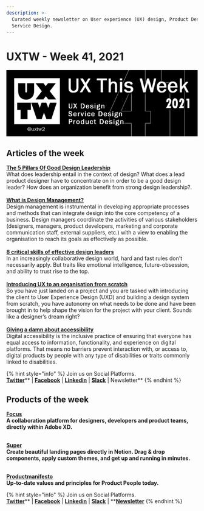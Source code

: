 ```yaml
---
description: >-
  Curated weekly newsletter on User experience (UX) design, Product Design and
  Service Design.
---
```


# UXTW - Week 41, 2021

![UXThisWeek - Issue #41 October, 2021](../.gitbook/assets/uxtw-banner-2021-41.jpg)



## Articles of the week

[**The 5 Pillars Of Good Design Leadership**](https://uxstudioteam.com/ux-blog/design-leadership/)\
What does leadership entail in the context of design? What does a lead product designer have to concentrate on in order to be a good design leader? How does an organization benefit from strong design leadership?.\
\
[**What is Design Management?**](https://cdn.ymaws.com/www.dmi.org/resource/resmgr/pdf\_files/Lucerne\_School\_of\_Art\_&\_Desi.pdf)\
Design management is instrumental in developing appropriate processes and methods that can integrate design into the core competency of a business. Design managers coordinate the activities of various stakeholders (designers, managers, product developers, marketing and corporate communication staff, external suppliers, etc.) with a view to enabling the organisation to reach its goals as effectively as possible.\
\
[**8 critical skills of effective design leaders**](https://www.abstract.com/blog/design-leadership-skills)\
In an increasingly collaborative design world, hard and fast rules don't necessarily apply. But traits like emotional intelligence, future-obsession, and ability to trust rise to the top.\
\
[**Introducing UX to an organisation from scratch**](https://uxdesign.cc/introducing-user-experience-design-to-an-organisation-from-scratch-955a89ab80cb)\
So you have just landed on a project and you are tasked with introducing the client to User Experience Design (UXD) and building a design system from scratch, you have autonomy on what needs to be done and have been brought in to help shape the vision for the project with your client. Sounds like a designer’s dream right?\
\
[**Giving a damn about accessibility**](https://uxdesign.cc/giving-a-damn-about-accessibility-6caf90be5a40)\
Digital accessibility is the inclusive practice of ensuring that everyone has equal access to information, functionality, and experience on digital platforms. That means no barriers prevent interaction with, or access to, digital products by people with any type of disabilities or traits commonly linked to disabilities.

{% hint style="info" %}
Join us on Social Platforms. \
[**Twitter**](https://twitter.com/uxtw2)** | **[**Facebook**](https://www.facebook.com/webusabilityandux)** | **[**Linkedin**](https://www.linkedin.com/groups/1875717/)** | **[**Slack**](https://join.slack.com/t/uxthisweek/shared\_invite/zt-szpdweo1-d78hso8FppFcI68Xue\_9Yw)** | Newsletter**
{% endhint %}

## Products of the week

[**Focus**](https://designwithfocus.com)\
**A collaboration platform for designers, developers and product teams, directly within Adobe XD.**

**‌**\
[**Super**](https://super.so/builder?ref=uxthisweek)\
**Create beautiful landing pages directly in Notion. Drag & drop components, apply custom themes, and get up and running in minutes.**

**‌**\
[**Productmanifesto**](https://www.productmanifesto.com/?ref=uxthisweek)\
**Up-to-date values and principles for Product People today.**

{% hint style="info" %}
Join us on Social Platforms.\
[**Twitter**](https://twitter.com/uxtw2)** | **[**Facebook**](https://www.facebook.com/webusabilityandux)** | **[**Linkedin**](https://www.linkedin.com/groups/1875717/)** | **[**Slack**](https://join.slack.com/t/uxthisweek/shared\_invite/zt-szpdweo1-d78hso8FppFcI68Xue\_9Yw)** | **[**Newsletter**](https://gmail.us17.list-manage.com/subscribe?u=1b23fd286b43ac36e4acba123\&id=0009036f95)
{% endhint %}
